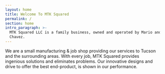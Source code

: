 ```yaml
---
layout: home
title: Welcome To MTK Squared
permalink: /
section: home
intro_paragraph: >-
  MTK Squared LLC is a family business, owned and operated by Mario and Tyler
  Chavez.
---
```

We are a small manufacturing & job shop providing our services to Tucson and the surrounding areas. With every job, MTK Squared provides ingenious solutions and eliminates problems. Our innovative designs and drive to offer the best end-product, is shown in our performance.
